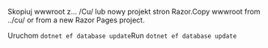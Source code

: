 <span data-ttu-id="c6218-101">Skopiuj wwwroot z... /Cu/ lub nowy projekt stron Razor.</span><span class="sxs-lookup"><span data-stu-id="c6218-101">Copy wwwroot from ../cu/ or from a new Razor Pages project.</span></span>

<span data-ttu-id="c6218-102">Uruchom `dotnet ef database update`</span><span class="sxs-lookup"><span data-stu-id="c6218-102">Run `dotnet ef database update`</span></span>
